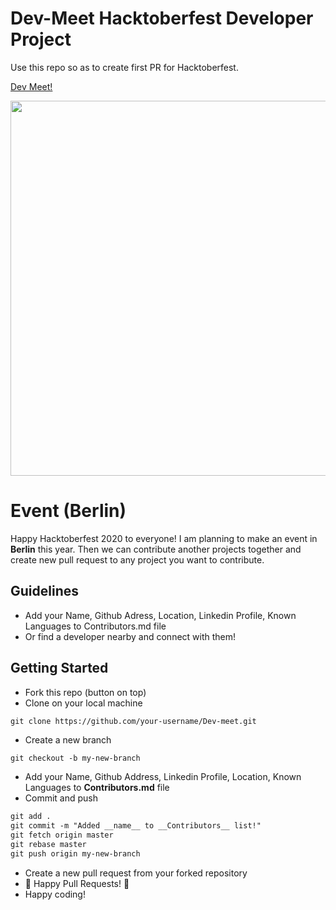 # Dev-Meet Hacktoberfest Developer Project

Use this repo so as to create first PR for Hacktoberfest.

[Dev Meet!](https://dev-meet.github.io/Dev-meet/)

<p align="center">
  <img align="center" src="https://github.com/Dev-meet/Dev-meet/blob/master/hacktoberfest-2020.png?raw=true" width=600 />
</p>


# Event (Berlin)
Happy Hacktoberfest 2020 to everyone! 
I am planning to make an event in **Berlin** this year. Then we can contribute another projects together and create new pull request to any project you want to contribute.


## Guidelines

- Add your Name, Github Adress, Location, Linkedin Profile, Known Languages to Contributors.md file 
- Or find a developer nearby and connect with them!

## Getting Started

- Fork this repo (button on top)
- Clone on your local machine

```terminal
git clone https://github.com/your-username/Dev-meet.git
```

- Create a new branch

```markdown
git checkout -b my-new-branch
```
- Add your Name, Github Address, Linkedin Profile, Location, Known Languages to __Contributors.md__ file
- Commit and push

```markdown
git add .
git commit -m "Added __name__ to __Contributors__ list!"
git fetch origin master
git rebase master
git push origin my-new-branch
```

- Create a new pull request from your forked repository
- 🎃 Happy Pull Requests! 🎃
- Happy coding!
